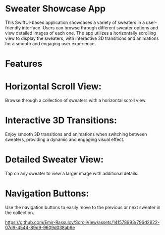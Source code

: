 # Sweater Showcase App

This SwiftUI-based application showcases a variety of sweaters in a user-friendly interface. Users can browse through different sweater options and view detailed images of each one. The app utilizes a horizontally scrolling view to display the sweaters, with interactive 3D transitions and animations for a smooth and engaging user experience.

# Features

# Horizontal Scroll View: 
Browse through a collection of sweaters with a horizontal scroll view.

# Interactive 3D Transitions: 
Enjoy smooth 3D transitions and animations when switching between sweaters, providing a dynamic and engaging visual effect.

# Detailed Sweater View: 
Tap on any sweater to view a larger image with additional details.

# Navigation Buttons: 
Use the navigation buttons to easily move to the previous or next sweater in the collection.



https://github.com/Emir-Rassulov/ScrollView/assets/141578993/796d2922-07d9-4544-89d9-9609d038ab6e

